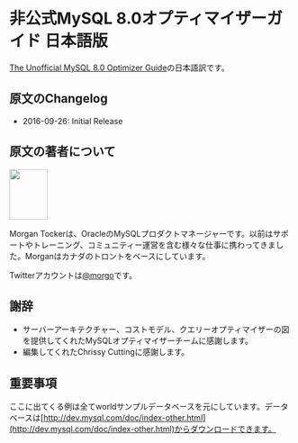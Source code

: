 # 非公式MySQL 8.0オプティマイザーガイド 日本語版

[The Unofficial MySQL 8.0 Optimizer Guide](http://www.unofficialmysqlguide.com/)の日本語訳です。

## 原文のChangelog

- 2016-09-26: Initial Release

## 原文の著者について

<img class="align-left" src="http://www.unofficialmysqlguide.com/_images/morgan-large.jpg" style="width: 67.5px; height: 90.0px;" />

Morgan Tockerは、OracleのMySQLプロダクトマネージャーです。以前はサポートやトレーニング、コミュニティー運営を含む様々な仕事に携わってきました。Morganはカナダのトロントをベースにしています。

Twitterアカウントは[@morgo](https://twitter.com/morgo)です。

## 謝辞

- サーバーアーキテクチャー、コストモデル、クエリーオプティマイザーの図を提供してくれたMySQLオプティマイザーチームに感謝します。
- 編集してくれたChrissy Cuttingに感謝します。

## 重要事項

ここに出てくる例は全てworldサンプルデータベースを元にしています。データベースは[http://dev.mysql.com/doc/index-other.html](http://dev.mysql.com/doc/index-other.html)からダウンロードできます。
